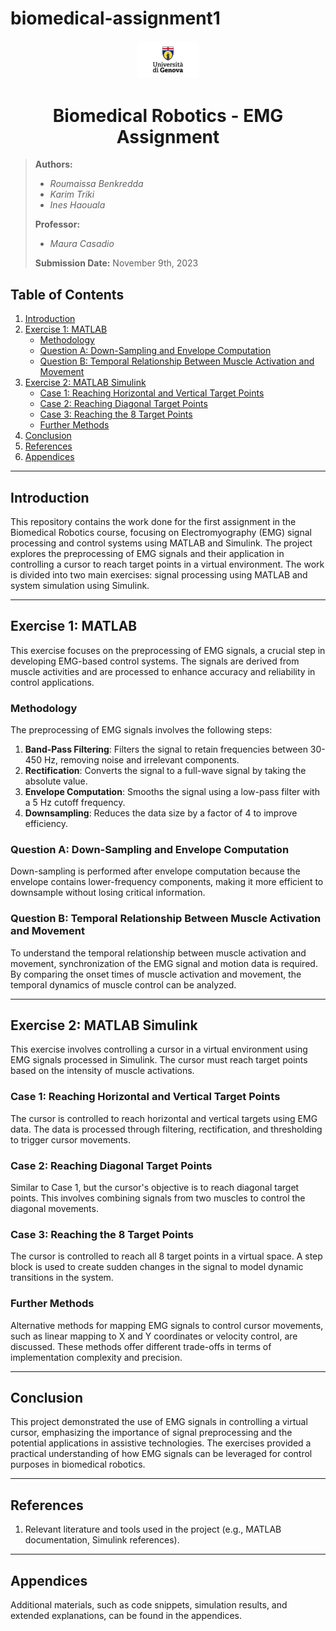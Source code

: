 # biomedical-assignment1
<div align="center">
  <a href="https://your-university-link.com/">
    <img src="./Img.png" width="20%" height="20%" title="University of Genoa" alt="University of Genoa">
  </a>
</div>

<h1 align="center"> Biomedical Robotics - EMG Assignment </h1>

> **Authors:**
> - *Roumaissa Benkredda*  
> - *Karim Triki*  
> - *Ines Haouala*  
>
> **Professor:**
> - *Maura Casadio*
>
> **Submission Date:** November 9th, 2023

## Table of Contents

1. [Introduction](#introduction)
2. [Exercise 1: MATLAB](#exercise-1-matlab)
    * [Methodology](#methodology)
    * [Question A: Down-Sampling and Envelope Computation](#question-a)
    * [Question B: Temporal Relationship Between Muscle Activation and Movement](#question-b)
3. [Exercise 2: MATLAB Simulink](#exercise-2-matlab-simulink)
    * [Case 1: Reaching Horizontal and Vertical Target Points](#case-1)
    * [Case 2: Reaching Diagonal Target Points](#case-2)
    * [Case 3: Reaching the 8 Target Points](#case-3)
    * [Further Methods](#further-methods)
4. [Conclusion](#conclusion)
5. [References](#references)
6. [Appendices](#appendices)

---

<a name="introduction"></a>

## Introduction

This repository contains the work done for the first assignment in the Biomedical Robotics course, focusing on Electromyography (EMG) signal processing and control systems using MATLAB and Simulink. The project explores the preprocessing of EMG signals and their application in controlling a cursor to reach target points in a virtual environment. The work is divided into two main exercises: signal processing using MATLAB and system simulation using Simulink.

---

<a name="exercise-1-matlab"></a>

## Exercise 1: MATLAB

This exercise focuses on the preprocessing of EMG signals, a crucial step in developing EMG-based control systems. The signals are derived from muscle activities and are processed to enhance accuracy and reliability in control applications.

<a name="methodology"></a>

### Methodology

The preprocessing of EMG signals involves the following steps:

1. **Band-Pass Filtering**: Filters the signal to retain frequencies between 30-450 Hz, removing noise and irrelevant components.
2. **Rectification**: Converts the signal to a full-wave signal by taking the absolute value.
3. **Envelope Computation**: Smooths the signal using a low-pass filter with a 5 Hz cutoff frequency.
4. **Downsampling**: Reduces the data size by a factor of 4 to improve efficiency.

<a name="question-a"></a>

### Question A: Down-Sampling and Envelope Computation

Down-sampling is performed after envelope computation because the envelope contains lower-frequency components, making it more efficient to downsample without losing critical information.

<a name="question-b"></a>

### Question B: Temporal Relationship Between Muscle Activation and Movement

To understand the temporal relationship between muscle activation and movement, synchronization of the EMG signal and motion data is required. By comparing the onset times of muscle activation and movement, the temporal dynamics of muscle control can be analyzed.

---

<a name="exercise-2-matlab-simulink"></a>

## Exercise 2: MATLAB Simulink

This exercise involves controlling a cursor in a virtual environment using EMG signals processed in Simulink. The cursor must reach target points based on the intensity of muscle activations.

<a name="case-1"></a>

### Case 1: Reaching Horizontal and Vertical Target Points

The cursor is controlled to reach horizontal and vertical targets using EMG data. The data is processed through filtering, rectification, and thresholding to trigger cursor movements.

<a name="case-2"></a>

### Case 2: Reaching Diagonal Target Points

Similar to Case 1, but the cursor's objective is to reach diagonal target points. This involves combining signals from two muscles to control the diagonal movements.

<a name="case-3"></a>

### Case 3: Reaching the 8 Target Points

The cursor is controlled to reach all 8 target points in a virtual space. A step block is used to create sudden changes in the signal to model dynamic transitions in the system.

<a name="further-methods"></a>

### Further Methods

Alternative methods for mapping EMG signals to control cursor movements, such as linear mapping to X and Y coordinates or velocity control, are discussed. These methods offer different trade-offs in terms of implementation complexity and precision.

---

<a name="conclusion"></a>

## Conclusion

This project demonstrated the use of EMG signals in controlling a virtual cursor, emphasizing the importance of signal preprocessing and the potential applications in assistive technologies. The exercises provided a practical understanding of how EMG signals can be leveraged for control purposes in biomedical robotics.

---

<a name="references"></a>

## References

1. Relevant literature and tools used in the project (e.g., MATLAB documentation, Simulink references).

---

<a name="appendices"></a>

## Appendices

Additional materials, such as code snippets, simulation results, and extended explanations, can be found in the appendices.

